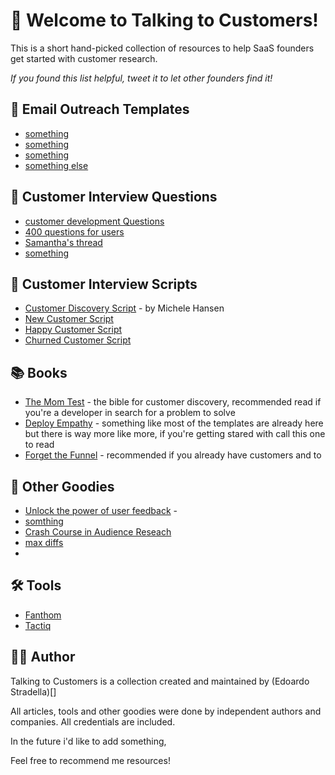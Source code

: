 # 👋 Welcome to Talking to Customers!

This is a short hand-picked collection of resources to help SaaS founders get started with customer research.

*If you found this list helpful, tweet it to let other founders find it!*

## 💌 Email Outreach Templates
* [something](https://wynter.com/post/customers-for-interviews)
* [something](https://twitter.com/sab8a/status/1750139712424091767)
* [something](https://www.groovehq.com/attachments/blog/non-scaleable-growth-tactics/a-request.png)
* [something else](https://cdn-aipmi.nitrocdn.com/pUHWBQidOlEeRPsGpymdfXQXdCAwwKii/assets/images/optimized/rev-c3155a1/encharge.io/wp-content/uploads/2019/08/personal-intro.jpg)


## 🔎 Customer Interview Questions
* [customer development Questions](https://mfishbein.com/the-ultimate-list-of-customer-development-questions/)
* [400 questions for users](https://mazedesign.notion.site/69479454c71a48c49dae6e4f8406bd9a?v=eeb8b6ff563c4f47a69a70ccd5d36c56)
* [Samantha's thread](https://twitter.com/samanthalcc/status/1567859143926599681?ref_src=twsrc%5Etfw%7Ctwcamp%5Etweetembed%7Ctwterm%5E1567859143926599681%7Ctwgr%5Ebe8958826cf224887267734f0f13f704902ec5b2%7Ctwcon%5Es1_&ref_url=https%3A%2F%2Fwww.notion.so%2Fedoardostradella%2FStudies-d19fbe731e774318ae655a41a8ff0341)
* [something](https://www.insightpipeline.com/customer-interview-questions)

## 💎 Customer Interview Scripts
* [Customer Discovery Script](https://deployempathy.substack.com/p/customer-interview-script-discovery-phase-i-e-before-you-ve-built-anything-415336) - by Michele Hansen
* [New Customer Script](https://deployempathy.substack.com/p/customer-interview-script-template-relatively-new-customer-aka-jtbd-switch-interview-415338)
* [Happy Customer Script](https://deployempathy.substack.com/p/customer-interview-script-happy-customer-415341)
* [Churned Customer Script](https://deployempathy.substack.com/p/customer-interview-script-churned-customer-415342)

## 📚 Books
* [The Mom Test](https://www.momtestbook.com/) - the bible for customer discovery, recommended read if you're a developer in search for a problem to solve
* [Deploy Empathy](https://deployempathy.com/) - something like most of the templates are already here but there is way more like more, if you're getting stared with call this one to read
* [Forget the Funnel](https://www.forgetthefunnel.com/customer-led-growth/book) - recommended if you already have customers and to


## 🚀 Other Goodies
* [Unlock the power of user feedback](https://growthroadmaps.beehiiv.com/p/unlock-power-user-feedback) - 
* [somthing](https://demandmaven.substack.com/p/how-to-not-do-product-discovery)
* [Crash Course in Audience Reseach](https://www.forgetthefunnel.com/resources/saas-audience-research-habits)
* [max diffs](https://demandmaven.substack.com/p/maxdiff-the-secret-to-getting-the)
* [](https://valchanova.me/customer-development-jobs-to-be-done/)


## 🛠 Tools
* [Fanthom](https://fathom.video/)
* [Tactiq](https://tactiq.io/)


## 👩‍💻 Author
Talking to Customers is a collection created and maintained by (Edoardo Stradella)[]

All articles, tools and other goodies were done by independent authors and companies. All credentials are included.

In the future i'd like to add something,

Feel free to recommend me resources!
